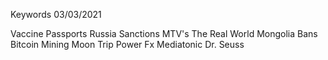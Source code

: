 Keywords 03/03/2021

Vaccine Passports
Russia Sanctions
MTV's The Real World
Mongolia Bans Bitcoin Mining
Moon Trip
Power Fx
Mediatonic
Dr. Seuss
